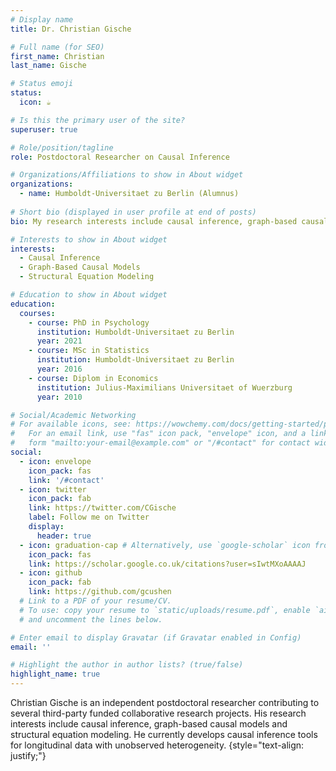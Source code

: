 ```yaml
---
# Display name
title: Dr. Christian Gische

# Full name (for SEO)
first_name: Christian
last_name: Gische

# Status emoji
status:
  icon: ☕️

# Is this the primary user of the site?
superuser: true

# Role/position/tagline
role: Postdoctoral Researcher on Causal Inference

# Organizations/Affiliations to show in About widget
organizations:
  - name: Humboldt-Universitaet zu Berlin (Alumnus)
    
# Short bio (displayed in user profile at end of posts)
bio: My research interests include causal inference, graph-based causal models, and structrual equation modeling.

# Interests to show in About widget
interests:
  - Causal Inference
  - Graph-Based Causal Models
  - Structural Equation Modeling

# Education to show in About widget
education:
  courses:
    - course: PhD in Psychology
      institution: Humboldt-Universitaet zu Berlin
      year: 2021
    - course: MSc in Statistics
      institution: Humboldt-Universitaet zu Berlin
      year: 2016
    - course: Diplom in Economics
      institution: Julius-Maximilians Universitaet of Wuerzburg
      year: 2010

# Social/Academic Networking
# For available icons, see: https://wowchemy.com/docs/getting-started/page-builder/#icons
#   For an email link, use "fas" icon pack, "envelope" icon, and a link in the
#   form "mailto:your-email@example.com" or "/#contact" for contact widget.
social:
  - icon: envelope
    icon_pack: fas
    link: '/#contact'
  - icon: twitter
    icon_pack: fab
    link: https://twitter.com/CGische
    label: Follow me on Twitter
    display:
      header: true
  - icon: graduation-cap # Alternatively, use `google-scholar` icon from `ai` icon pack
    icon_pack: fas
    link: https://scholar.google.co.uk/citations?user=sIwtMXoAAAAJ
  - icon: github
    icon_pack: fab
    link: https://github.com/gcushen
  # Link to a PDF of your resume/CV.
  # To use: copy your resume to `static/uploads/resume.pdf`, enable `ai` icons in `params.yaml`,
  # and uncomment the lines below.

# Enter email to display Gravatar (if Gravatar enabled in Config)
email: ''

# Highlight the author in author lists? (true/false)
highlight_name: true
---
```


Christian Gische is an independent postdoctoral researcher contributing to several third-party funded collaborative research projects. His research interests include causal inference, graph-based causal models and structural equation modeling. He currently develops causal inference tools for longitudinal data with unobserved heterogeneity.
{style="text-align: justify;"}
